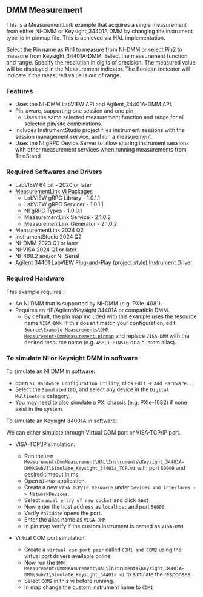 ## DMM Measurement 

This is a MeasurementLink example that acquires a single measurement from either NI-DMM or Keysight_34401A DMM by changing the instrument type-id in pinmap file. This is achieved via HAL implementation.

Select the Pin name as Pin1 to measure from NI-DMM or select Pin2 to measure from Keysight_34401A-DMM.
Select the measurement function and range.
Specify the resolution in digits of precision.
The measured value will be displayed in the Measurement indicator.
The Boolean indicator will indicate if the measured value is out of range.

### Features

- Uses the NI-DMM LabVIEW API and Agilent_34401A-DMM API.
- Pin-aware, supporting one session and one pin
  - Uses the same selected measurement function and range for all selected pin/site combinations.
- Includes InstrumentStudio project files
  instrument sessions with the session management service, and run a measurement.
- Uses the NI gRPC Device Server to allow sharing instrument sessions with other 
  measurement services when running measurements from TestStand

### Required Softwares and Drivers

- LabVIEW 64 bit - 2020 or later
- [MeasurementLink VI Packages](https://github.com/ni/measurementlink-labview/releases/tag/v2.1.0.2)
  - LabVIEW gRPC Library - 1.0.1.1
  - LabVIEW gRPC Servicer - 1.0.1.1
  - NI gRPC Types - 1.0.0.1
  - MeasurementLink Service - 2.1.0.2
  - MeasurementLink Generator - 2.1.0.2
- MeasurementLink 2024 Q2
- InstrumentStudio 2024 Q2
- NI-DMM 2023 Q1 or later
- NI-VISA 2024 Q1 or later
- NI-488.2 and/or NI-Serial
- [Agilent 34401 LabVIEW Plug-and-Play (project style) Instrument Driver](https://sine.ni.com/apps/utf8/niid_web_display.download_page?p_id_guid=014E7F05D12C6F8BE0440003BA7CCD71)

### Required Hardware

This example requires :

- An NI DMM that is supported by NI-DMM (e.g. PXIe-4081).
- Requires an HP/Agilent/Keysight 34401A or compatible DMM.
  - By default, the pin map included with this example uses the resource name
  `VISA-DMM`. If this doesn't match your configuration, edit [`Source\Example Measurements\DMM Measurement\DmmMeasurement.pinmap`](./DmmMeasurement.pinmap) and
  replace `VISA-DMM` with the desired resource name (e.g. `ASRL1::INSTR`
  or a custom alias).

### To simulate NI or Keysight DMM in software

To simulate an NI DMM in software:

- open `NI Hardware Configuration Utility`, click `Edit` -> `Add Hardware...`
- Select the `Simulated` tab, and select any device in the `Digital Multimeters` category.
- You may need to also simulate a PXI chassis (e.g. PXIe-1082) if none exist in the system.

To simulate an Keysight 34001A in software:

We can either simulate through Virtual COM port or VISA-TCP\IP port.

- VISA-TCP\IP simulation:
  - Run the `DMM Measurement\DmmMeasurement\HAL\Instruments\Keysight_34401A-DMM\SubVI\Simulate_Keysight_34401a_TCP.vi` with port `50000` and desired timeout in ms.
  - Open `NI-Max` application.
  - Create a new `VISA TCP/IP Resource` under `Devices and Interfaces -> NetworkDevices`.
  - Select `manual entry of raw socket` and click next
  - Now enter the host address as `localhost` and port `50000`.
  - Verify `Validate` opens the port.
  - Enter the alias name as `VISA-DMM`
  - In pin map verify if the custom instrument is named as `VISA-DMM`

- Virtual COM port simulation:
  - Create a `virtual com port pair` called `COM1 and COM2` using the virtual port drivers available online.
  - Now run the `DMM Measurement\DmmMeasurement\HAL\Instruments\Keysight_34401A-DMM\SubVI\Simulate_Keysight_34401a.vi` to simulate the responses.
  - Select `COM2` in this vi before running.
  - In map change the custom instrument name to `COM1`

